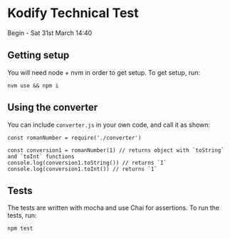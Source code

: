# Kodify Technical Test

Begin - Sat 31st March 14:40

## Getting setup

You will need node + nvm in order to get setup.
To get setup, run:

```
nvm use && npm i
```

## Using the converter

You can include `converter.js` in your own code, and call it as shown:

```
const romanNumber = require('./converter')

const conversion1 = romanNumber(1) // returns object with `toString` and `toInt` functions
console.log(conversion1.toString()) // returns `I`
console.log(conversion1.toInt()) // returns `1`
```

## Tests

The tests are written with mocha and use Chai for assertions.
To run the tests, run:

 ```
 npm test
 ```

